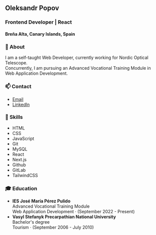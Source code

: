 ## Oleksandr Popov
### Frontend Developer | React
#### Breña Alta, Canary Islands, Spain

### 🔭 About
I am a self-taught Web Developer, currently working for Nordic Optical Telescope.  
Concurrently, I am pursuing an Advanced Vocational Training Module in Web Application Development. 

### 📫 Contact  
- [Email](mailto:popovalejandro@gmail.com)
- [LinkedIn](https://www.linkedin.com/in/oleksandr-popov-236b62227/)

### 🌱 Skills
- HTML
- CSS
- JavaScript
- Git
- MySQL
- React
- Next.js
- Github
- GitLab
- TailwindCSS

### 🎓 Education
- **IES José María Pérez Pulido**  
  Advanced Vocational Training Module  
  Web Application Development · (September 2022 - Present)
- **Vasyl Stefanyk Precarpathian National University**  
  Bachelor's degree  
  Tourism · (September 2006 - July 2010)
